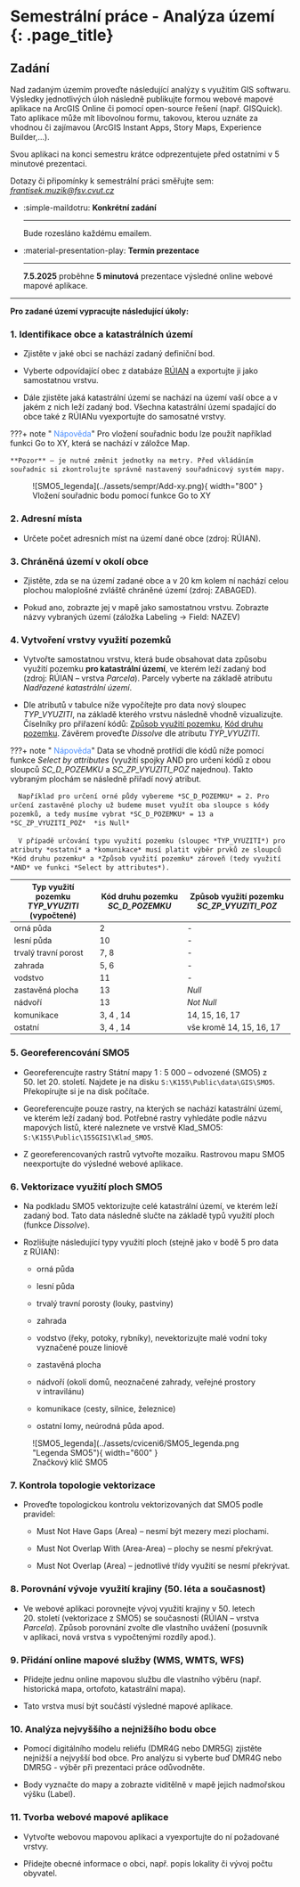 # Semestrální práce - Analýza území {: .page_title}

## Zadání
Nad zadaným územím proveďte následující analýzy s využitím GIS softwaru. Výsledky jednotlivých úloh následně publikujte formou webové mapové aplikace na ArcGIS Online či pomocí open-source řešení (např. GISQuick). Tato aplikace může mít libovolnou formu, takovou, kterou uznáte za vhodnou či zajímavou (ArcGIS Instant Apps, Story Maps, Experience Builder,...). 

Svou aplikaci na konci semestru krátce odprezentujete před ostatními v 5 minutové prezentaci. 

Dotazy či připomínky k semestrální práci směřujte sem: *frantisek.muzik@fsv.cvut.cz*

<div class="grid cards" markdown>

-   :simple-maildotru: __Konkrétní zadání__ 
    
    ---

    Bude rozesláno každému emailem.

-   :material-presentation-play: __Termín prezentace__
    
    ---

    __7.5.2025__ proběhne __5 minutová__ prezentace výsledné online webové mapové aplikace.
</div>

<hr class="level-1">

**Pro zadané území vypracujte následující úkoly:**

### 1. Identifikace obce a katastrálních území

- Zjistěte v jaké obci se nachází zadaný definiční bod. 

- Vyberte odpovídající obec z databáze [RÚIAN](https://k155cvut.github.io/gis-1/data/#ruian) a exportujte ji jako samostatnou vrstvu.

- Dále zjistěte jaká katastrální území se nachází na území vaší obce a v jakém z nich leží zadaný bod. Všechna katastrální území spadající do obce také z RÚIANu vyexportujte do samosatné vrstvy.

???+ note "&nbsp;<span style="color:#448aff">Nápověda</span>"
    Pro vložení souřadnic bodu lze použít například funkci Go to XY, která se nachází v záložce Map. 

    **Pozor** – je nutné změnit jednotky na metry. Před vkládáním souřadnic si zkontrolujte správně nastavený souřadnicový systém mapy.

<figure markdown>
![SMO5_legenda](../assets/sempr/Add-xy.png){ width="800" }
    <figcaption>Vložení souřadnic bodu pomocí funkce Go to XY</figcaption>
</figure>

### 2. Adresní místa

- Určete počet adresních míst na území dané obce (zdroj: RÚIAN).

### 3. Chráněná území v okolí obce

- Zjistěte, zda se na území zadané obce a v 20 km kolem ní nachází celou plochou maloplošné zvláště chráněné území (zdroj: ZABAGED). 

- Pokud ano, zobrazte jej v mapě jako samostatnou vrstvu. Zobrazte názvy vybraných území (záložka Labeling -> Field: NAZEV)

### 4. Vytvoření vrstvy využití pozemků

- Vytvořte samostatnou vrstvu, která bude obsahovat data způsobu využití pozemku **pro katastrální území**, ve kterém leží zadaný bod (zdroj: RÚIAN – vrstva *Parcela*). Parcely vyberte na základě atributu *Nadřazené katastrální území*.

- Dle atributů v tabulce níže vypočítejte pro data nový sloupec *TYP_VYUZITI*, na základě kterého vrstvu následně vhodně vizualizujte. Číselníky pro přiřazení kódů: [Způsob využití pozemku](https://www.cuzk.cz/Katastr-nemovitosti/Poskytovani-udaju-z-KN/Ciselniky-ISKN/Ciselniky-k-nemovitosti/Zpusob-vyuziti-pozemku.aspx), [Kód druhu pozemku](https://www.cuzk.cz/Katastr-nemovitosti/Poskytovani-udaju-z-KN/Ciselniky-ISKN/Ciselniky-k-nemovitosti/Druh-pozemku.aspx). Závěrem proveďte *Dissolve* dle atributu *TYP_VYUZITI*.

???+ note "&nbsp;<span style="color:#448aff">Nápověda</span>"
      Data se vhodně protřídí dle kódů níže pomocí funkce *Select by attributes* (využití spojky AND pro určení kódů z obou sloupců *SC_D_POZEMKU* a *SC_ZP_VYUZITI_POZ* najednou). Takto vybraným plochám se následně přiřadí nový atribut. 
      
      Například pro určení orné půdy vybereme *SC_D_POZEMKU* = 2. Pro určení zastavěné plochy už budeme muset využít oba sloupce s kódy pozemků, a tedy musíme vybrat *SC_D_POZEMKU* = 13 a *SC_ZP_VYUZITI_POZ*  *is Null*

      V případě určování typu využití pozemku (sloupec *TYP_VYUZITI*) pro atributy *ostatní* a *komunikace* musí platit výběr prvků ze sloupců *Kód druhu pozemku* a *Způsob využití pozemku* zároveň (tedy využití *AND* ve funkci *Select by attributes*).


|  Typ využití pozemku *TYP_VYUZITI* (vypočtené)       | Kód druhu pozemku *SC_D_POZEMKU*        | Způsob využití pozemku *SC_ZP_VYUZITI_POZ*            
| ------------ | ------------------------- |----------------|
| orná půda    | 2 | -|
| lesní půda | 10 |  -|
| trvalý travní porost   | 7, 8 | -|
| zahrada    | 5, 6 | -|
| vodstvo   | 11 | -|
| zastavěná plocha     |  13  | *Null* |
| nádvoří     |  13  | *Not Null* |
| komunikace   | 3, 4 , 14 | 14, 15, 16, 17|
| ostatní   | 3, 4 , 14 | vše kromě 14, 15, 16, 17|

### 5. Georeferencování SMO5

- Georeferencujte rastry Státní mapy 1 : 5 000 – odvozené (SMO5) z 50. let 20. století. Najdete je na disku ```S:\K155\Public\data\GIS\SMO5```. Překopírujte si je na disk počítače.

- Georeferencujte pouze rastry, na kterých se nachází katastrální území, ve kterém leží zadaný bod. Potřebné rastry vyhledáte podle názvu mapových listů, které naleznete ve vrstvě Klad_SMO5: ```S:\K155\Public\155GIS1\Klad_SMO5```.

- Z georeferencovaných rastrů vytvořte mozaiku. Rastrovou mapu SMO5 neexportujte do výsledné webové aplikace.

### 6. Vektorizace využití ploch SMO5
- Na podkladu SMO5 vektorizujte celé katastrální území, ve kterém leží zadaný bod. Tato data následně slučte na základě typů využití ploch (funkce *Dissolve*). 

- Rozlišujte následující typy využití ploch (stejně jako v bodě 5 pro data z RÚIAN): 

    - orná půda

    - lesní půda

    - trvalý travní porosty (louky, pastviny)

    - zahrada

    - vodstvo (řeky, potoky, rybníky), nevektorizujte malé vodní toky vyznačené pouze liniově

    - zastavěná plocha

    - nádvoří (okolí domů, neoznačené zahrady, veřejné prostory v intravilánu)

    - komunikace (cesty, silnice, železnice)

    - ostatní lomy, neúrodná půda apod.

<figure markdown>
![SMO5_legenda](../assets/cviceni6/SMO5_legenda.png "Legenda SMO5"){ width="600" }
    <figcaption>Značkový klíč SMO5</figcaption>
</figure>

### 7. Kontrola topologie vektorizace
- Proveďte topologickou kontrolu vektorizovaných dat SMO5 podle pravidel:

    - Must Not Have Gaps (Area) – nesmí být mezery mezi plochami.

    - Must Not Overlap With (Area-Area) – plochy se nesmí překrývat.

    - Must Not Overlap (Area) – jednotlivé třídy využití se nesmí překrývat.

### 8. Porovnání vývoje využití krajiny (50. léta a současnost)

- Ve webové aplikaci porovnejte vývoj využití krajiny v 50. letech 20. století (vektorizace z SMO5) se současností (RÚIAN – vrstva *Parcela*). Způsob porovnání zvolte dle vlastního uvážení (posuvník v aplikaci, nová vrstva s vypočtenými rozdíly apod.).

### 9. Přidání online mapové služby (WMS, WMTS, WFS)

- Přidejte jednu online mapovou službu dle vlastního výběru (např. historická mapa, ortofoto, katastrální mapa).

- Tato vrstva musí být součástí výsledné mapové aplikace.

### 10. Analýza nejvyššího a nejnižšího bodu obce

- Pomocí digitálního modelu reliéfu (DMR4G nebo DMR5G) zjistěte nejnižší a nejvyšší bod obce. Pro analýzu si vyberte buď DMR4G nebo DMR5G - výběr při prezentaci práce odůvodněte.

- Body vyznačte do mapy a zobrazte viditělně v mapě jejich nadmořskou výšku (Label). 

### 11. Tvorba webové mapové aplikace

- Vytvořte webovou mapovou aplikaci a vyexportujte do ní požadované vrstvy.

- Přidejte obecné informace o obci, např. popis lokality či vývoj počtu obyvatel.
